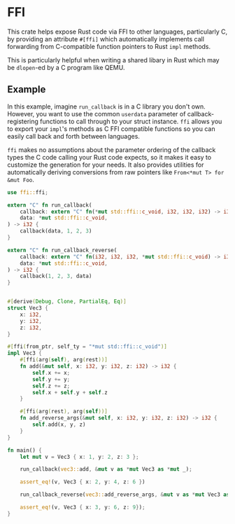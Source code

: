 # FFI

This crate helps expose Rust code via FFI to other languages, particularly C, by
providing an attribute `#[ffi]` which automatically implements call forwarding from
C-compatible function pointers to Rust `impl` methods.

This is particularly helpful when writing a shared libary in Rust which may be
`dlopen`-ed by a C program like QEMU.

## Example

In this example, imagine `run_callback` is in a C library you don't own. However, you
want to use the common `userdata` parameter of callback-registering functions to call
through to your struct instance. `ffi` allows you to export your `impl`'s methods as
C FFI compatible functions so you can easily call back and forth between languages.

`ffi` makes no assumptions about the parameter ordering of the callback types the C
code calling your Rust code expects, so it makes it easy to customize the generation for
your needs. It also provides utilities for automatically deriving conversions from raw
pointers like `From<*mut T> for &mut Foo`.

```rust
use ffi::ffi;

extern "C" fn run_callback(
    callback: extern "C" fn(*mut std::ffi::c_void, i32, i32, i32) -> i32,
    data: *mut std::ffi::c_void,
) -> i32 {
    callback(data, 1, 2, 3)
}

extern "C" fn run_callback_reverse(
    callback: extern "C" fn(i32, i32, i32, *mut std::ffi::c_void) -> i32,
    data: *mut std::ffi::c_void,
) -> i32 {
    callback(1, 2, 3, data)
}


#[derive(Debug, Clone, PartialEq, Eq)]
struct Vec3 {
    x: i32,
    y: i32,
    z: i32,
}

#[ffi(from_ptr, self_ty = "*mut std::ffi::c_void")]
impl Vec3 {
    #[ffi(arg(self), arg(rest))]
    fn add(&mut self, x: i32, y: i32, z: i32) -> i32 {
        self.x += x;
        self.y += y;
        self.z += z;
        self.x + self.y + self.z
    }

    #[ffi(arg(rest), arg(self))]
    fn add_reverse_args(&mut self, x: i32, y: i32, z: i32) -> i32 {
        self.add(x, y, z)
    }
}

fn main() {
    let mut v = Vec3 { x: 1, y: 2, z: 3 };

    run_callback(vec3::add, &mut v as *mut Vec3 as *mut _);

    assert_eq!(v, Vec3 { x: 2, y: 4, z: 6 })

    run_callback_reverse(vec3::add_reverse_args, &mut v as *mut Vec3 as *mut _);

    assert_eq!(v, Vec3 { x: 3, y: 6, z: 9});
}
```